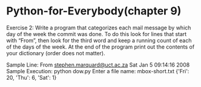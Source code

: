 # Python-for-Everybody(chapter 9)
Exercise 2: Write a program that categorizes each mail message by
which day of the week the commit was done. To do this look for lines
that start with “From”, then look for the third word and keep a running
count of each of the days of the week. At the end of the program print
out the contents of your dictionary (order does not matter).
   
   Sample Line:
From stephen.marquard@uct.ac.za Sat Jan 5 09:14:16 2008
Sample Execution:
python dow.py
Enter a file name: mbox-short.txt
{'Fri': 20, 'Thu': 6, 'Sat': 1}
